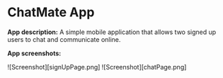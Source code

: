 # ChatMate App

**App description:** A simple mobile application that allows two signed up users to chat and communicate online.

**App screenshots:**

![Screenshot][signUpPage.png] ![Screenshot][chatPage.png]